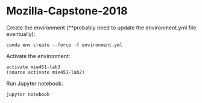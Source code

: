 # Mozilla-Capstone-2018

Create the environment (**probably need to update the environment.yml file eventually):

    conda env create --force -f environment.yml

Activate the environment:

    activate mie451-lab3
    (source activate mie451-lab2)

Run Jupyter notebook:

    jupyter notebook
